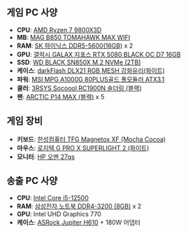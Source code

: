 ## 게임 PC 사양
* **CPU**: [AMD Ryzen 7 9800X3D](https://prod.danawa.com/info/?pcode=70531547)
* **MB**: [MAG B850 TOMAHAWK MAX WIFI](https://prod.danawa.com/info/?pcode=74814341)
* **RAM**: [SK 하이닉스 DDR5-5600(16GB)](https://prod.danawa.com/info/?pcode=18883523) x 2
* **GPU**: [갤럭시 GALAX 지포스 RTX 5080 BLACK OC D7 16GB](https://prod.danawa.com/info/?pcode=75075494)
* **SSD**: [WD BLACK SN850X M.2 NVMe (2TB)](https://prod.danawa.com/info/?pcode=17788451)
* **케이스**: [darkFlash DLX21 RGB MESH 강화유리(화이트)](https://prod.danawa.com/info/?pcode=11884207)
* **파워**: [MSI MPG A1000G 80PLUS골드 풀모듈러 ATX3.1](https://prod.danawa.com/info/?pcode=13168653)
* **쿨러**: [3RSYS Socoool RC1900N 솔더링 (블랙)](https://prod.danawa.com/info/?pcode=52261076)
* **팬**: [ARCTIC P14 MAX (블랙)](https://prod.danawa.com/info/?pcode=53520110) x 5

## 게임 장비
* **키보드**: [한성컴퓨터 TFG Magnetox XF (Mocha Cocoa)](https://prod.danawa.com/info/?pcode=59269538)
* **마우스**: [로지텍 G PRO X SUPERLIGHT 2 (화이트)](https://prod.danawa.com/info/?pcode=28481684)
* **모니터**: [HP 오멘 27qs](https://prod.danawa.com/info/?pcode=20667995)

## 송출 PC 사양

* **CPU**: [Intel Core i5-12500](https://prod.danawa.com/info/?pcode=16101398)
* **RAM**: [삼성전자 노트북 DDR4-3200 (8GB)](https://prod.danawa.com/info/?pcode=10853625) x 2
* **GPU**: Intel UHD Graphics 770
* **케이스**: [ASRock Jupiter H610](https://www.asrock.com/nettop/Intel/Jupiter%20H610/index.kr.asp?cat=Memory) + 180W 어댑터
